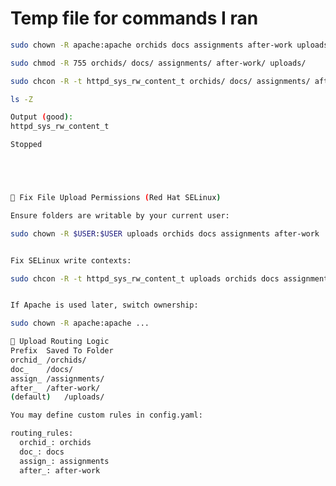 # Temp file for commands I ran

```bash
sudo chown -R apache:apache orchids docs assignments after-work uploads
```

```bash
sudo chmod -R 755 orchids/ docs/ assignments/ after-work/ uploads/
```

```bash
sudo chcon -R -t httpd_sys_rw_content_t orchids/ docs/ assignments/ after-work/ uploads/
```

```bash
ls -Z
```

```bash
Output (good):
httpd_sys_rw_content_t
```

```bash
Stopped
```

```bash

```

```bash

```

```bash

```

```bash

```

```bash
🔐 Fix File Upload Permissions (Red Hat SELinux)

Ensure folders are writable by your current user:

sudo chown -R $USER:$USER uploads orchids docs assignments after-work


Fix SELinux write contexts:

sudo chcon -R -t httpd_sys_rw_content_t uploads orchids docs assignments after-work


If Apache is used later, switch ownership:

sudo chown -R apache:apache ...

🧠 Upload Routing Logic
Prefix	Saved To Folder
orchid_	/orchids/
doc_	/docs/
assign_	/assignments/
after_	/after-work/
(default)	/uploads/

You may define custom rules in config.yaml:

routing_rules:
  orchid_: orchids
  doc_: docs
  assign_: assignments
  after_: after-work
```
